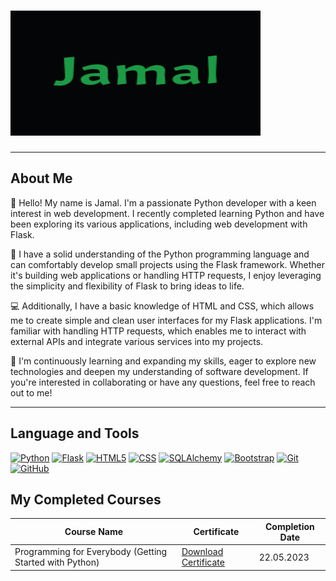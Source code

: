 # <img src="https://github.com/FlyingPie432/FlyingPie432/raw/main/assets/jamal.gif" alt="Jamal GIF" width="400" height="200" />

---

## About Me

👋 Hello! My name is Jamal. I'm a passionate Python developer with a keen interest in web development. I recently completed learning Python and have been exploring its various applications, including web development with Flask.

🐍 I have a solid understanding of the Python programming language and can comfortably develop small projects using the Flask framework. Whether it's building web applications or handling HTTP requests, I enjoy leveraging the simplicity and flexibility of Flask to bring ideas to life.

💻 Additionally, I have a basic knowledge of HTML and CSS, which allows me to create simple and clean user interfaces for my Flask applications. I'm familiar with handling HTTP requests, which enables me to interact with external APIs and integrate various services into my projects.

🌱 I'm continuously learning and expanding my skills, eager to explore new technologies and deepen my understanding of software development. If you're interested in collaborating or have any questions, feel free to reach out to me!

---

## Language and Tools

[![Python](https://img.shields.io/badge/Python%20-%20lightblue?style=for-the-badge&logo=python)](https://www.python.org/)
[![Flask](https://img.shields.io/badge/Flask%20-%20Grey?style=for-the-badge&logo=flask)](https://flask.palletsprojects.com/)
[![HTML5](https://img.shields.io/badge/Html5-orange?style=for-the-badge&logo=Html5)](https://developer.mozilla.org/en-US/docs/Web/Guide/HTML/HTML5)
[![CSS](https://img.shields.io/badge/Css%20-%20blue?style=for-the-badge&logo=Css3)](https://developer.mozilla.org/en-US/docs/Web/CSS)
[![SQLAlchemy](https://img.shields.io/badge/SQlalchemy%20-%20darkred?style=for-the-badge&logo=SqlAlchemy)](https://www.sqlalchemy.org/)
[![Bootstrap](https://img.shields.io/badge/Bootstrap%20-%20purple?style=for-the-badge&logo=Bootstrap)](https://getbootstrap.com/)
[![Git](https://img.shields.io/badge/Git%20-%20orange?style=for-the-badge&logo=Git)](https://git-scm.com/)
[![GitHub](https://img.shields.io/badge/Github%20-%20black?style=for-the-badge&logo=Github)](https://github.com/)

## My Completed Courses

| Course Name                                          | Certificate                                                | Completion Date |
|------------------------------------------------------|------------------------------------------------------------|-----------------|
| Programming for Everybody (Getting Started with Python) | [Download Certificate](./assets/Coursera%205CYHVY83N5DJ.pdf) | 22.05.2023      |

















